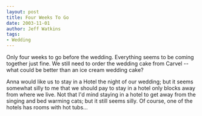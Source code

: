 ```yaml
---
layout: post
title: Four Weeks To Go
date: 2003-11-01
author: Jeff Watkins
tags:
- Wedding
---
```


Only four weeks to go before the wedding. Everything seems to be coming together just fine. We still need to order the wedding cake from Carvel -- what could be better than an ice cream wedding cake?

Anna would like us to stay in a Hotel the night of our wedding; but it seems somewhat silly to me that we should pay to stay in a hotel only blocks away from where we live. Not that I'd mind staying in a hotel to get away from the singing and bed warming cats; but it still seems silly. Of course, one of the hotels has rooms with hot tubs...
